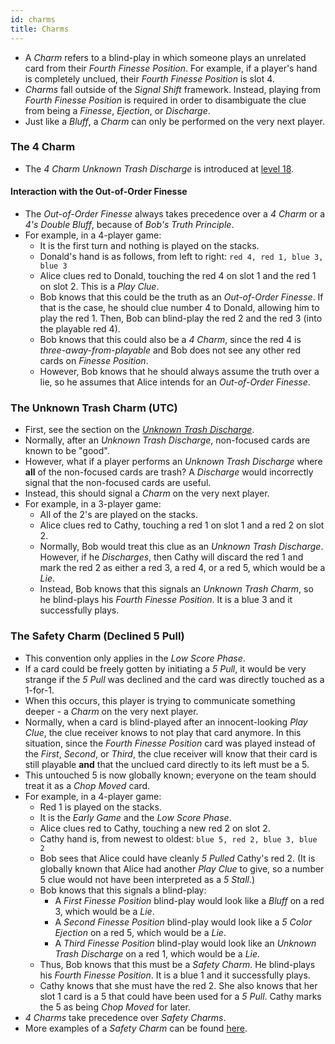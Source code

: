 ```yaml
---
id: charms
title: Charms
---
```


- A *Charm* refers to a blind-play in which someone plays an unrelated card from their *Fourth Finesse Position*. For example, if a player's hand is completely unclued, their *Fourth Finesse Position* is slot 4.
- *Charms* fall outside of the *Signal Shift* framework. Instead, playing from *Fourth Finesse Position* is required in order to disambiguate the clue from being a *Finesse*, *Ejection*, or *Discharge*.
- Just like a *Bluff*, a *Charm* can only be performed on the very next player.

### The 4 Charm

- The *4 Charm Unknown Trash Discharge* is introduced at [level 18](level-18.md#the-4-charm).

#### Interaction with the Out-of-Order Finesse

- The *Out-of-Order Finesse* always takes precedence over a *4 Charm* or a *4's Double Bluff*, because of *Bob's Truth Principle*.
- For example, in a 4-player game:
  - It is the first turn and nothing is played on the stacks.
  - Donald's hand is as follows, from left to right: `red 4, red 1, blue 3, blue 3`
  - Alice clues red to Donald, touching the red 4 on slot 1 and the red 1 on slot 2. This is a *Play Clue*.
  - Bob knows that this could be the truth as an *Out-of-Order Finesse*. If that is the case, he should clue number 4 to Donald, allowing him to play the red 1. Then, Bob can blind-play the red 2 and the red 3 (into the playable red 4).
  - Bob knows that this could also be a *4 Charm*, since the red 4 is *three-away-from-playable* and Bob does not see any other red cards on *Finesse Position*.
  - However, Bob knows that he should always assume the truth over a lie, so he assumes that Alice intends for an *Out-of-Order Finesse*.

### The Unknown Trash Charm (UTC)

- First, see the section on the *[Unknown Trash Discharge](level-15.md#the-unknown-trash-discharge-1-for-1-form)*.
- Normally, after an *Unknown Trash Discharge*, non-focused cards are known to be "good".
- However, what if a player performs an *Unknown Trash Discharge* where **all** of the non-focused cards are trash? A *Discharge* would incorrectly signal that the non-focused cards are useful.
- Instead, this should signal a *Charm* on the very next player.
- For example, in a 3-player game:
  - All of the 2's are played on the stacks.
  - Alice clues red to Cathy, touching a red 1 on slot 1 and a red 2 on slot 2.
  - Normally, Bob would treat this clue as an *Unknown Trash Discharge*. However, if he *Discharges*, then Cathy will discard the red 1 and mark the red 2 as either a red 3, a red 4, or a red 5, which would be a *Lie*.
  - Instead, Bob knows that this signals an *Unknown Trash Charm*, so he blind-plays his *Fourth Finesse Position*. It is a blue 3 and it successfully plays.

### The Safety Charm (Declined 5 Pull)

- This convention only applies in the *Low Score Phase*.
- If a card could be freely gotten by initiating a *5 Pull*, it would be very strange if the *5 Pull* was declined and the card was directly touched as a 1-for-1.
- When this occurs, this player is trying to communicate something deeper - a *Charm* on the very next player.
- Normally, when a card is blind-played after an innocent-looking *Play Clue*, the clue receiver knows to not play that card anymore. In this situation, since the *Fourth Finesse Position* card was played instead of the *First*, *Second*, or *Third*, the clue receiver will know that their card is still playable **and** that the unclued card directly to its left must be a 5.
- This untouched 5 is now globally known; everyone on the team should treat it as a *Chop Moved* card.
- For example, in a 4-player game:
  - Red 1 is played on the stacks.
  - It is the *Early Game* and the *Low Score Phase*.
  - Alice clues red to Cathy, touching a new red 2 on slot 2.
  - Cathy hand is, from newest to oldest: `blue 5, red 2, blue 3, blue 2`
  - Bob sees that Alice could have cleanly *5 Pulled* Cathy's red 2. (It is globally known that Alice had another *Play Clue* to give, so a number 5 clue would not have been interpreted as a *5 Stall*.)
  - Bob knows that this signals a blind-play:
    - A *First Finesse Position* blind-play would look like a *Bluff* on a red 3, which would be a *Lie*.
    - A *Second Finesse Position* blind-play would look like a *5 Color Ejection* on a red 5, which would be a *Lie*.
    - A *Third Finesse Position* blind-play would look like an *Unknown Trash Discharge* on a red 1, which would be a *Lie*.
  - Thus, Bob knows that this must be a *Safety Charm*. He blind-plays his *Fourth Finesse Position*. It is a blue 1 and it successfully plays.
  - Cathy knows that she must have the red 2. She also knows that her slot 1 card is a 5 that could have been used for a *5 Pull*. Cathy marks the 5 as being *Chop Moved* for later.
- *4 Charms* take precedence over *Safety Charms*.
- More examples of a *Safety Charm* can be found [here](examples/safety-charm.md).
